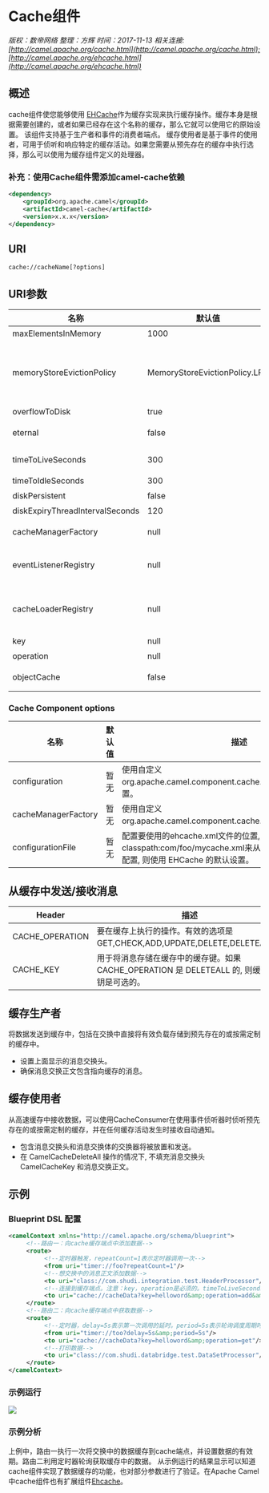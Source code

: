 # Cache组件

*版权：数帝网络*
*整理：方辉*
*时间：2017-11-13*
*相关连接:[http://camel.apache.org/cache.html](http://camel.apache.org/cache.html);[http://camel.apache.org/ehcache.html](http://camel.apache.org/ehcache.html)*

## 概述

cache组件使您能够使用 [EHCache](<!-- https://mvnrepository.com/artifact/org.apache.camel/camel-ehcache -->)作为缓存实现来执行缓存操作。缓存本身是根据需要创建的，或者如果已经存在这个名称的缓存，那么它就可以使用它的原始设置。
该组件支持基于生产者和事件的消费者端点。
缓存使用者是基于事件的使用者，可用于侦听和响应特定的缓存活动。如果您需要从预先存在的缓存中执行选择，那么可以使用为缓存组件定义的处理器。

### 补充：使用Cache组件需添加camel-cache依赖

```xml
<dependency>
    <groupId>org.apache.camel</groupId>
    <artifactId>camel-cache</artifactId>
    <version>x.x.x</version>
</dependency>
```

## URI

```
cache://cacheName[?options]
```

## URI参数

名称|默认值|描述
----|----|----
maxElementsInMemory|1000|可存储在定义的缓存中的元素数。
memoryStoreEvictionPolicy|MemoryStoreEvictionPolicy.LFU|可以存储在定义的缓存中的元素数。选项包括MemoryStoreEvictionPolicy. LFU-最少常用;MemoryStoreEvictionPolicy. LRU-最近很少使用;MemoryStoreEvictionPolicy 先进先出-首先在第一出, 最旧的元素按创建时间。
overflowToDisk|true|指定缓存是否可能溢出到磁盘。
eternal|false|设置元素是否是永恒的。如果是永恒的, 则忽略超时,元素永不过期。
timeToLiveSeconds|300|创建时间和元素过期之间的最长时间。仅当元素不是永恒时才使用。
timeToIdleSeconds|300|在元素过期之前访问之间的最大时间量。
diskPersistent|false|在虚拟机重新启动之间是否存在磁盘存储。
diskExpiryThreadIntervalSeconds|120|磁盘到期线程运行之间的秒数。
cacheManagerFactory|null|你可以使用一个自定义的工厂实例化和创建EHCache net.sf.ehcache.CacheManager。
eventListenerRegistry|null|设置一个EHCache.sf.ehcache.event的列表。用于所有新缓存的CacheEventListener——无需在EHCache xml配置中定义每个缓存。
cacheLoaderRegistry|null|为所有新缓存设置扩展 EHCache net.sf.ehcache.loader.CacheLoader的org.apache.camel.component.cache.CacheLoaderWrapper列表-无需再在 EHCache xml 配置中定义每个缓存。
key|null|默认情况下使用缓存键进行配置。
operation|null|默认情况下使用缓存操作进行配置。
objectCache|false|是否允许在缓存中存储非可串行化的对象。如果启用此选项, 则无法同时启用到磁盘的溢出。

### Cache Component options

名称|默认值|描述
----|----|----
configuration|暂无|使用自定义org.apache.camel.component.cache.CacheConfiguration配置。
cacheManagerFactory|暂无|使用自定义org.apache.camel.component.cache.CacheManagerFactory。
configurationFile|暂无|配置要使用的ehcache.xml文件的位置, 如类classpath:com/foo/mycache.xml来从类路径加载。如果未给出配置, 则使用 EHCache 的默认设置。

## 从缓存中发送/接收消息

Header|描述
----|----
CACHE_OPERATION|要在缓存上执行的操作。有效的选项是GET,CHECK,ADD,UPDATE,DELETE,DELETEALL。
CACHE_KEY|用于将消息存储在缓存中的缓存键。如果 CACHE_OPERATION 是 DELETEALL 的, 则缓存密钥是可选的。

## 缓存生产者

将数据发送到缓存中，包括在交换中直接将有效负载存储到预先存在的或按需定制的缓存中。
- 设置上面显示的消息交换头。
- 确保消息交换正文包含指向缓存的消息。

## 缓存使用者

从高速缓存中接收数据，可以使用CacheConsumer在使用事件侦听器时侦听预先存在的或按需定制的缓存，并在任何缓存活动发生时接收自动通知。 
- 包含消息交换头和消息交换体的交换器将被放置和发送。
- 在 CamelCacheDeleteAll 操作的情况下, 不填充消息交换头 CamelCacheKey 和消息交换正文。


## 示例

### Blueprint DSL 配置

```xml
<camelContext xmlns="http://camel.apache.org/schema/blueprint">
     <!--路由一：向cache缓存端点中添加数据--> 
	 <route>
		  <!--定时器触发，repeatCount=1表示定时器调用一次-->
          <from uri="timer://foo?repeatCount=1"/>
          <!--想交换中的消息正文添加数据-->
		  <to uri="class://com.shudi.integration.test.HeaderProcessor"/>
          <!--连接到缓存端点。注意：key，operation是必须的。timeToLiveSeconds=10表示缓存数据的有效期为10S-->
          <to uri="cache://cacheData?key=helloword&amp;operation=add&amp;timeToLiveSeconds=10"/>		   
     </route> 
	 <!--路由二：向cache缓存端点中获取数据-->		
	 <route> 
          <!--定时器，delay=5s表示第一次调用的延时。period=5s表示轮询调度周期时长-->
          <from uri="timer://too?delay=5s&amp;period=5s"/>
          <to uri="cache://cacheData?key=helloword&amp;operation=get"/>
          <!--打印数据-->
		  <to uri="class://com.shudi.databridge.test.DataSetProcessor"/>
     </route> 
</camelContext>
```

### 示例运行

![](https://i.imgur.com/KdK7dbR.png)

### 示例分析

上例中，路由一执行一次将交换中的数据缓存到cache端点，并设置数据的有效期。路由二利用定时器轮询获取缓存中的数据。
从示例运行的结果显示可以知道cache组件实现了数据缓存的功能，也对部分参数进行了验证。在Apache Camel中cache组件也有扩展组件[Ehcache](http://camel.apache.org/ehcache.html)。




